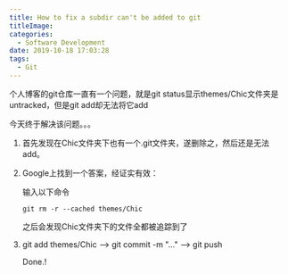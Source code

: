 ```yaml
---
title: How to fix a subdir can't be added to git
titleImage:
categories:
  - Software Development
date: 2019-10-18 17:03:28
tags: 
  - Git
---
```

个人博客的git仓库一直有一个问题，就是git status显示themes/Chic文件夹是untracked，但是git add却无法将它add

今天终于解决该问题。。。

1. 首先发现在Chic文件夹下也有一个.git文件夹，遂删除之，然后还是无法add。
2. Google上找到一个答案，经证实有效：
   
   输入以下命令
   ```
   git rm -r --cached themes/Chic
   ```
   之后会发现Chic文件夹下的文件全都被追踪到了
3. git add themes/Chic  -->  git commit -m "..."  --> git push
   
   Done.!
